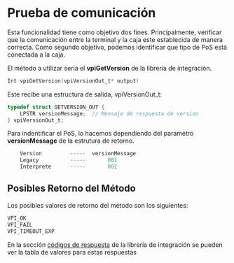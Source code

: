 # Prueba de comunicación
Esta funcionalidad tiene como objetivo dos fines. Principalmente, verificar que la comunicación entre la terminal y la caja este establecida de manera correcta. Como segundo objetivo, podemos identificar que tipo de PoS está conectada a la caja.

El método a utilizar seria el **vpiGetVersion** de la librería de integración.

````c
Int vpiGetVersion(vpiVersionOut_t* output)
````

Este recibe una estructura de salida, vpiVersionOut_t:
````c
typedef struct GETVERSION_OUT {
	LPSTR versionMessage;  // Mensaje de respuesta de version 
} vpiVersionOut_t;
````

Para indentificar el PoS, lo hacemos dependiendo del parametro **versionMessage** de la estrutura de retorno.
````c
    Version         -----  versionMessage 
    Legacy          -----       001
    Interprete      -----       002
````
## Posibles Retorno del Método
Los posibles valores de retorno del método son los siguientes:
````c
VPI_OK
VPI_FAIL 
VPI_TIMEOUT_EXP
````
En la sección [códigos de respuesta](../Libreria/codigosRespuesta.md) de la librería de integración se pueden ver la tabla de valores para estas respuestas